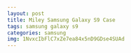 ```yaml
---
layout: post
title: Miley Samsung Galaxy S9 Case
tags: samsung galaxy s9
categories: samsung
img: 1NvxcIbFlC7xZe7ea84x5nD9GDse4SUAd
---
```


